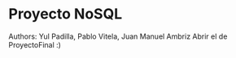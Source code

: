 <h1 align="left"> Proyecto NoSQL
</h1>
Authors: Yul Padilla, Pablo Vitela, Juan Manuel Ambriz
Abrir el de ProyectoFinal :)
